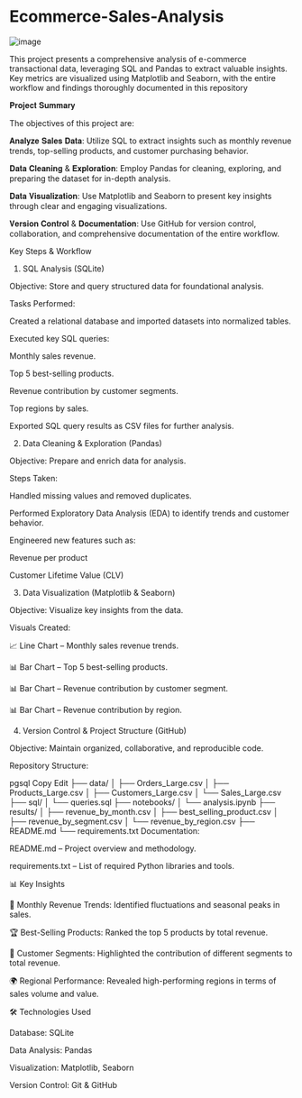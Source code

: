 # Ecommerce-Sales-Analysis
![image](https://github.com/user-attachments/assets/3d3796ca-dc4f-4cf9-aec1-87a832e6b07d)

This project presents a comprehensive analysis of e-commerce transactional data, leveraging SQL and Pandas to extract valuable insights. Key metrics are visualized using Matplotlib and Seaborn, with the entire workflow and findings thoroughly documented in this repository

𝐏𝐫𝐨𝐣𝐞𝐜𝐭 𝐒𝐮𝐦𝐦𝐚𝐫𝐲

The objectives of this project are:

𝐀𝐧𝐚𝐥𝐲𝐳𝐞 𝐒𝐚𝐥𝐞𝐬 𝐃𝐚𝐭𝐚: Utilize SQL to extract insights such as monthly revenue trends, top-selling products, and customer purchasing behavior.

𝐃𝐚𝐭𝐚 𝐂𝐥𝐞𝐚𝐧𝐢𝐧𝐠 & 𝐄𝐱𝐩𝐥𝐨𝐫𝐚𝐭𝐢𝐨𝐧: Employ Pandas for cleaning, exploring, and preparing the dataset for in-depth analysis.

𝐃𝐚𝐭𝐚 𝐕𝐢𝐬𝐮𝐚𝐥𝐢𝐳𝐚𝐭𝐢𝐨𝐧: Use Matplotlib and Seaborn to present key insights through clear and engaging visualizations.

𝐕𝐞𝐫𝐬𝐢𝐨𝐧 𝐂𝐨𝐧𝐭𝐫𝐨𝐥 & 𝐃𝐨𝐜𝐮𝐦𝐞𝐧𝐭𝐚𝐭𝐢𝐨𝐧: Use GitHub for version control, collaboration, and comprehensive documentation of the entire workflow.

 Key Steps & Workflow
 
1. SQL Analysis (SQLite)
   
Objective: Store and query structured data for foundational analysis.

Tasks Performed:

Created a relational database and imported datasets into normalized tables.

Executed key SQL queries:

Monthly sales revenue.

Top 5 best-selling products.

Revenue contribution by customer segments.

Top regions by sales.

Exported SQL query results as CSV files for further analysis.

2. Data Cleaning & Exploration (Pandas)
   
Objective: Prepare and enrich data for analysis.

Steps Taken:

Handled missing values and removed duplicates.

Performed Exploratory Data Analysis (EDA) to identify trends and customer behavior.

Engineered new features such as:

Revenue per product

Customer Lifetime Value (CLV)

3. Data Visualization (Matplotlib & Seaborn)
   
Objective: Visualize key insights from the data.

Visuals Created:

📈 Line Chart – Monthly sales revenue trends.

📊 Bar Chart – Top 5 best-selling products.

📊 Bar Chart – Revenue contribution by customer segment.

📊 Bar Chart – Revenue contribution by region.

4. Version Control & Project Structure (GitHub)
   
Objective: Maintain organized, collaborative, and reproducible code.

Repository Structure:

pgsql
Copy
Edit
├── data/
│   ├── Orders_Large.csv
│   ├── Products_Large.csv
│   ├── Customers_Large.csv
│   └── Sales_Large.csv
├── sql/
│   └── queries.sql
├── notebooks/
│   └── analysis.ipynb
├── results/
│   ├── revenue_by_month.csv
│   ├── best_selling_product.csv
│   ├── revenue_by_segment.csv
│   └── revenue_by_region.csv
├── README.md
└── requirements.txt
Documentation:

README.md – Project overview and methodology.

requirements.txt – List of required Python libraries and tools.

📊 Key Insights

📅 Monthly Revenue Trends: Identified fluctuations and seasonal peaks in sales.

🏆 Best-Selling Products: Ranked the top 5 products by total revenue.

👥 Customer Segments: Highlighted the contribution of different segments to total revenue.

🌍 Regional Performance: Revealed high-performing regions in terms of sales volume and value.

🛠 Technologies Used

Database: SQLite

Data Analysis: Pandas

Visualization: Matplotlib, Seaborn

Version Control: Git & GitHub

